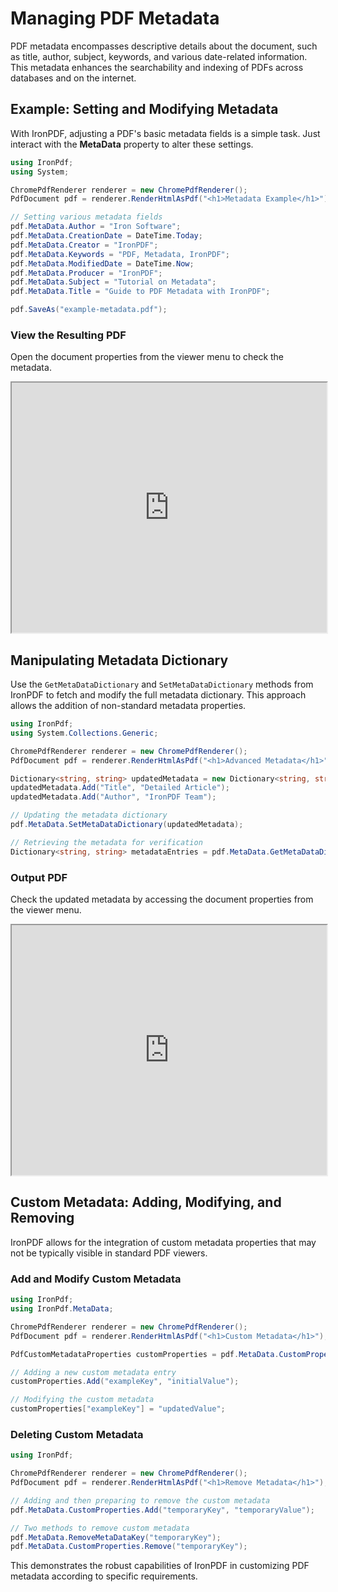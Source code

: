 # Managing PDF Metadata

PDF metadata encompasses descriptive details about the document, such as title, author, subject, keywords, and various date-related information. This metadata enhances the searchability and indexing of PDFs across databases and on the internet.

## Example: Setting and Modifying Metadata

With IronPDF, adjusting a PDF's basic metadata fields is a simple task. Just interact with the **MetaData** property to alter these settings.

```cs
using IronPdf;
using System;

ChromePdfRenderer renderer = new ChromePdfRenderer();
PdfDocument pdf = renderer.RenderHtmlAsPdf("<h1>Metadata Example</h1>");

// Setting various metadata fields
pdf.MetaData.Author = "Iron Software";
pdf.MetaData.CreationDate = DateTime.Today;
pdf.MetaData.Creator = "IronPDF";
pdf.MetaData.Keywords = "PDF, Metadata, IronPDF";
pdf.MetaData.ModifiedDate = DateTime.Now;
pdf.MetaData.Producer = "IronPDF";
pdf.MetaData.Subject = "Tutorial on Metadata";
pdf.MetaData.Title = "Guide to PDF Metadata with IronPDF";

pdf.SaveAs("example-metadata.pdf");
```

### View the Resulting PDF

Open the document properties from the viewer menu to check the metadata.

<iframe loading="lazy" src="https://ironpdf.com/static-assets/pdf/how-to/metadata/pdf-with-metadata.pdf" width="100%" height="400px">
</iframe>

## Manipulating Metadata Dictionary

Use the `GetMetaDataDictionary` and `SetMetaDataDictionary` methods from IronPDF to fetch and modify the full metadata dictionary. This approach allows the addition of non-standard metadata properties. 

```cs
using IronPdf;
using System.Collections.Generic;

ChromePdfRenderer renderer = new ChromePdfRenderer();
PdfDocument pdf = renderer.RenderHtmlAsPdf("<h1>Advanced Metadata</h1>");

Dictionary<string, string> updatedMetadata = new Dictionary<string, string>();
updatedMetadata.Add("Title", "Detailed Article");
updatedMetadata.Add("Author", "IronPDF Team");

// Updating the metadata dictionary
pdf.MetaData.SetMetaDataDictionary(updatedMetadata);

// Retrieving the metadata for verification
Dictionary<string, string> metadataEntries = pdf.MetaData.GetMetaDataDictionary();
```

### Output PDF

Check the updated metadata by accessing the document properties from the viewer menu.

<iframe loading="lazy" src="https://ironpdf.com/static-assets/pdf/how-to/metadata/set-and-get-metadata-dictionary.pdf" width="100%" height="400px">
</iframe>

## Custom Metadata: Adding, Modifying, and Removing

IronPDF allows for the integration of custom metadata properties that may not be typically visible in standard PDF viewers.

### Add and Modify Custom Metadata

```cs
using IronPdf;
using IronPdf.MetaData;

ChromePdfRenderer renderer = new ChromePdfRenderer();
PdfDocument pdf = renderer.RenderHtmlAsPdf("<h1>Custom Metadata</h1>");

PdfCustomMetadataProperties customProperties = pdf.MetaData.CustomProperties;

// Adding a new custom metadata entry
customProperties.Add("exampleKey", "initialValue");

// Modifying the custom metadata
customProperties["exampleKey"] = "updatedValue";
```

### Deleting Custom Metadata

```cs
using IronPdf;

ChromePdfRenderer renderer = new ChromePdfRenderer();
PdfDocument pdf = renderer.RenderHtmlAsPdf("<h1>Remove Metadata</h1>");

// Adding and then preparing to remove the custom metadata
pdf.MetaData.CustomProperties.Add("temporaryKey", "temporaryValue");

// Two methods to remove custom metadata
pdf.MetaData.RemoveMetaDataKey("temporaryKey");
pdf.MetaData.CustomProperties.Remove("temporaryKey");
```

This demonstrates the robust capabilities of IronPDF in customizing PDF metadata according to specific requirements.